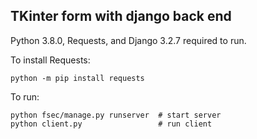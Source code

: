 ## TKinter form with django back end
Python 3.8.0, Requests, and Django 3.2.7 required to run. 

To install Requests:
```
python -m pip install requests
```

To run:
```
python fsec/manage.py runserver  # start server
python client.py                 # run client
```
